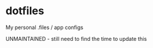 # dotfiles
My personal .files / app configs


UNMAINTAINED - still need to find the time to update this
